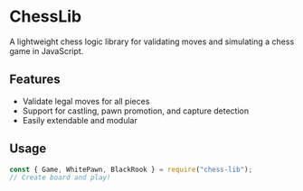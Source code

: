 # ChessLib

A lightweight chess logic library for validating moves and simulating a chess game in JavaScript.

## Features

- Validate legal moves for all pieces
- Support for castling, pawn promotion, and capture detection
- Easily extendable and modular

## Usage

```js
const { Game, WhitePawn, BlackRook } = require("chess-lib");
// Create board and play!
```
